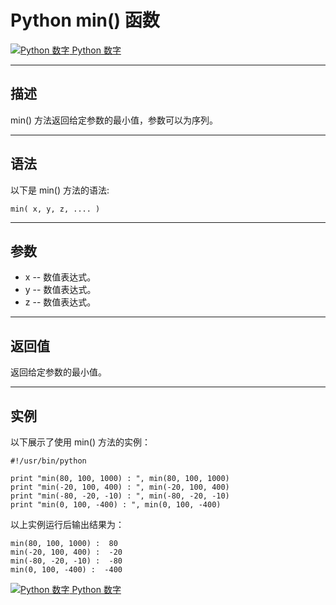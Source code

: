 Python min() 函数
===============

 [![Python 数字](../images/up.gif) Python 数字](python-numbers.html)

* * *

描述
--

min() 方法返回给定参数的最小值，参数可以为序列。

* * *

语法
--

以下是 min() 方法的语法:
```
min( x, y, z, .... )
```
* * *

参数
--

*   x -- 数值表达式。
*   y -- 数值表达式。
*   z -- 数值表达式。

* * *

返回值
---

返回给定参数的最小值。

* * *

实例
--

以下展示了使用 min() 方法的实例：
```
#!/usr/bin/python

print "min(80, 100, 1000) : ", min(80, 100, 1000)
print "min(-20, 100, 400) : ", min(-20, 100, 400)
print "min(-80, -20, -10) : ", min(-80, -20, -10)
print "min(0, 100, -400) : ", min(0, 100, -400)
```
以上实例运行后输出结果为：
```
min(80, 100, 1000) :  80
min(-20, 100, 400) :  -20
min(-80, -20, -10) :  -80
min(0, 100, -400) :  -400
```
 [![Python 数字](../images/up.gif) Python 数字](python-numbers.html)